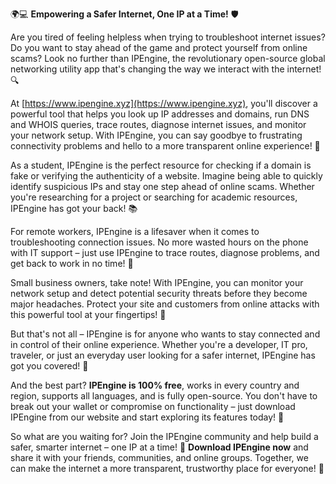🌍💻 **Empowering a Safer Internet, One IP at a Time!** 🛡️

Are you tired of feeling helpless when trying to troubleshoot internet issues? Do you want to stay ahead of the game and protect yourself from online scams? Look no further than IPEngine, the revolutionary open-source global networking utility app that's changing the way we interact with the internet! 🔍

At [https://www.ipengine.xyz](https://www.ipengine.xyz), you'll discover a powerful tool that helps you look up IP addresses and domains, run DNS and WHOIS queries, trace routes, diagnose internet issues, and monitor your network setup. With IPEngine, you can say goodbye to frustrating connectivity problems and hello to a more transparent online experience! 📡

As a student, IPEngine is the perfect resource for checking if a domain is fake or verifying the authenticity of a website. Imagine being able to quickly identify suspicious IPs and stay one step ahead of online scams. Whether you're researching for a project or searching for academic resources, IPEngine has got your back! 📚

For remote workers, IPEngine is a lifesaver when it comes to troubleshooting connection issues. No more wasted hours on the phone with IT support – just use IPEngine to trace routes, diagnose problems, and get back to work in no time! 💼

Small business owners, take note! With IPEngine, you can monitor your network setup and detect potential security threats before they become major headaches. Protect your site and customers from online attacks with this powerful tool at your fingertips! 🚀

But that's not all – IPEngine is for anyone who wants to stay connected and in control of their online experience. Whether you're a developer, IT pro, traveler, or just an everyday user looking for a safer internet, IPEngine has got you covered! 👥

And the best part? **IPEngine is 100% free**, works in every country and region, supports all languages, and is fully open-source. You don't have to break out your wallet or compromise on functionality – just download IPEngine from our website and start exploring its features today! 💸

So what are you waiting for? Join the IPEngine community and help build a safer, smarter internet – one IP at a time! 🌟 **Download IPEngine now** and share it with your friends, communities, and online groups. Together, we can make the internet a more transparent, trustworthy place for everyone! 🤝